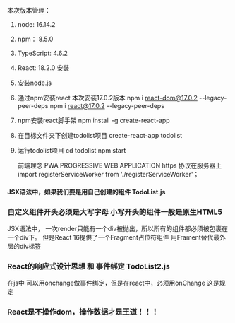 本次版本管理：
1. node:      16.14.2
2. npm：       8.5.0
3. TypeScript: 4.6.2
4. React:     18.2.0
安装
1. 安装node.js
2. 通过npm安装react   本次安装17.0.2版本
    npm i react-dom@17.0.2 --legacy-peer-deps
    npm i react@17.0.2 --legacy-peer-deps
3. npm安装react脚手架 
    npm install -g create-react-app
4. 在目标文件夹下创建todolist项目
    create-react-app todolist
5. 运行todolist项目
    cd todolist
    npm start


    前端理念  PWA  PROGRESSIVE WEB APPLICATION
https 协议在服务器上
import registerServiceWorker from './registerServiceWorker'；   


#### JSX语法中，如果我们要是用自己创建的组件   TodoList.js
### 自定义组件开头必须是大写字母  小写开头的组件一般是原生HTML5

JSX语法中， 一次render只能有一个div被抛出，所以所有的组件都必须被包裹在一个div下。
但是React 16提供了一个Fragment占位符组件  用Frament替代最外层的div标签


### React的响应式设计思想  和  事件绑定  TodoList2.js
在js中 可以用onchange做事件绑定，但是在react中，必须用onChange  这是规定

### React是不操作dom，操作数据才是王道！！！